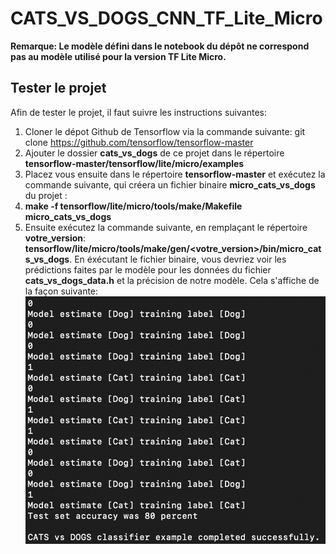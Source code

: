 # CATS_VS_DOGS_CNN_TF_Lite_Micro

**Remarque: Le modèle défini dans le notebook du dépôt ne correspond pas au modèle utilisé pour la version TF Lite Micro.**


## Tester le projet

Afin de tester le projet, il faut suivre les instructions suivantes:

1. Cloner le dépot Github de Tensorflow via la commande suivante: git clone https://github.com/tensorflow/tensorflow-master
1. Ajouter le dossier **cats_vs_dogs** de ce projet dans le répertoire **tensorflow-master/tensorflow/lite/micro/examples**
1. Placez vous ensuite dans le répertoire **tensorflow-master** et exécutez la commande suivante, qui créera un fichier binaire **micro_cats_vs_dogs** du projet :
  1. **make -f tensorflow/lite/micro/tools/make/Makefile micro_cats_vs_dogs**
1. Ensuite exécutez la commande suivante, en remplaçant le répertoire **votre_version**:
  **tensorflow/lite/micro/tools/make/gen/<votre_version>/bin/micro_cats_vs_dogs**.
  En éxécutant le fichier binaire, vous devriez voir les prédictions faites par le modèle pour les données du fichier **cats_vs_dogs_data.h** et la précision de notre modèle. Cela s'affiche de la façon suivante:
  ![Prédictions du modèle TF Lite Micro](Predictions.png)
